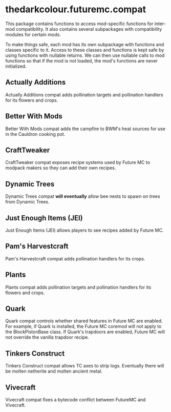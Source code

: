# thedarkcolour.futuremc.compat
This package contains functions to access mod-specific functions for
inter-mod compatibility. It also contains several subpackages with
compatibility modules for certain mods. 

To make things safe, each mod has its own subpackage
with functions and classes specific to it. Access to these classes and functions
is kept safe by using functions with nullable returns. We can then use nullable
calls to mod functions so that if the mod is not loaded, the mod's functions
are never initialized.

## Actually Additions
Actually Additions compat adds pollination targets and pollination handlers 
for its flowers and crops.

## Better With Mods
Better With Mods compat adds the campfire to BWM's heat sources for use
in the Cauldron cooking pot.

## CraftTweaker
CraftTweaker compat exposes recipe systems used by Future MC to modpack makers
so they can add their own recipes.

## Dynamic Trees
Dynamic Trees compat **will eventually** allow bee nests to spawn on trees
from Dynamic Trees.

## Just Enough Items (JEI)
Just Enough Items (JEI) allows players to see recipes added by Future MC.

## Pam's Harvestcraft
Pam's Harvestcraft compat adds pollination handlers for its crops.

## Plants
Plants compat adds pollination targets and pollination handlers
for its flowers and crops.

## Quark
Quark compat controls whether shared features in Future MC are enabled.
For example, if Quark is installed, the Future MC coremod will not apply
to the BlockPistonBase class. If Quark's trapdoors are enabled, Future MC
will not override the vanilla trapdoor recipe.

## Tinkers Construct
Tinkers Construct compat allows TC axes to strip logs.
Eventually there will be molten netherite and molten ancient metal.

## Vivecraft
Vivecraft compat fixes a bytecode conflict between FutureMC and Vivecraft.